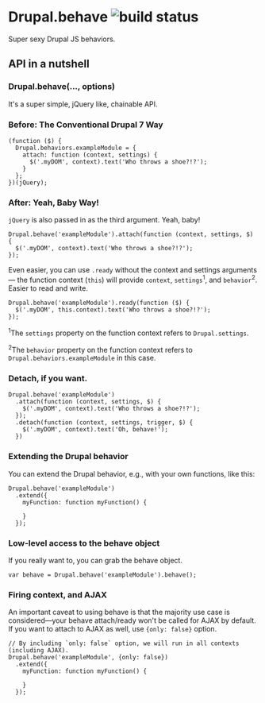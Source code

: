# Drupal.behave ![build status](https://travis-ci.org/tableau-mkt/behave.svg?branch=7.x-1.x)

Super sexy Drupal JS behaviors.

## API in a nutshell

### Drupal.behave(..., options)

It's a super simple, jQuery like, chainable API.

### Before: The Conventional Drupal 7 Way

```
(function ($) {
  Drupal.behaviors.exampleModule = {
    attach: function (context, settings) {
      $('.myDOM', context).text('Who throws a shoe?!?');
    }
  };
})(jQuery);
```

### After: Yeah, Baby Way!

`jQuery` is also passed in as the third argument. Yeah, baby!

```
Drupal.behave('exampleModule').attach(function (context, settings, $) {
  $('.myDOM', context).text('Who throws a shoe?!?');
});
```

Even easier, you can use `.ready` without the context and settings arguments — the function context (`this`) will provide `context`, `settings`<sup>1</sup>, and `behavior`<sup>2</sup>. Easier to read and write.

```
Drupal.behave('exampleModule').ready(function ($) {
  $('.myDOM', this.context).text('Who throws a shoe?!?');
});
```
<sup>1</sup>The `settings` property on the function context refers to `Drupal.settings`.

<sup>2</sup>The `behavior` property on the function context refers to `Drupal.behaviors.exampleModule` in this case.

### Detach, if you want.

```
Drupal.behave('exampleModule')
  .attach(function (context, settings, $) {
    $('.myDOM', context).text('Who throws a shoe?!?');
  });
  .detach(function (context, settings, trigger, $) {
    $('.myDOM', context).text('Oh, behave!'); 
  })
```

### Extending the Drupal behavior

You can extend the Drupal behavior, e.g., with your own functions, like this:

```
Drupal.behave('exampleModule')
  .extend({
    myFunction: function myFunction() {

    }
  });
```

### Low-level access to the behave object

If you really want to, you can grab the behave object.

```
var behave = Drupal.behave('exampleModule').behave();
```

### Firing context, and AJAX

An important caveat to using behave is that the majority use case is considered—your behave attach/ready won't be called for AJAX by default. If you want to attach to AJAX as well, use `{only: false}` option.


```
// By including `only: false` option, we will run in all contexts (including AJAX).
Drupal.behave('exampleModule', {only: false})
  .extend({
    myFunction: function myFunction() {

    }
  });
```
